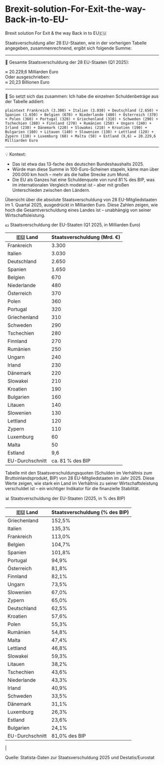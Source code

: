 # Brexit-solution-For-Exit-the-way-Back-in-to-EU-
Brexit solution For Exit &amp; the way Back in to EU🇪🇺

Staatsverschuldung aller 28 EU-Staaten, wie in der vorherigen Tabelle angegeben, zusammenrechnend, ergibt sich folgende Summe:

---

🧮 Gesamte Staatsverschuldung der 28 EU-Staaten (Q1 2025):

≈ 20.229,6 Milliarden Euro  
Oder ausgeschrieben:  
≈ 20,23 Billionen Euro

---

📌 So setzt sich das zusammen:
Ich habe die einzelnen Schuldenbeträge aus der Tabelle addiert:

`plaintext
Frankreich (3.300) + Italien (3.030) + Deutschland (2.650) + Spanien (1.650) + Belgien (670) +
Niederlande (480) + Österreich (370) + Polen (360) + Portugal (320) + Griechenland (310) +
Schweden (290) + Tschechien (280) + Finnland (270) + Rumänien (250) + Ungarn (240) +
Irland (230) + Dänemark (220) + Slowakei (210) + Kroatien (190) + Bulgarien (160) +
Litauen (140) + Slowenien (130) + Lettland (120) + Zypern (110) + Luxemburg (60) +
Malta (50) + Estland (9,6)
= 20.229,6 Milliarden Euro
`

---

💡 Kontext:
- Das ist etwa das 13-fache des deutschen Bundeshaushalts 2025.
- Würde man diese Summe in 100-Euro-Scheinen stapeln, käme man über 200.000 km hoch – mehr als die halbe Strecke zum Mond.
- Die EU als Ganzes hat eine Schuldenquote von rund 81 % des BIP, was im internationalen Vergleich moderat ist – aber mit großen Unterschieden zwischen den Ländern.


Übersicht über die absolute Staatsverschuldung von 28 EU-Mitgliedstaaten im 1. Quartal 2025, ausgedrückt in Milliarden Euro. Diese Zahlen zeigen, wie hoch die Gesamtverschuldung eines Landes ist – unabhängig von seiner Wirtschaftsleistung.

💶 Staatsverschuldung der EU-Staaten (Q1 2025, in Milliarden Euro)

| 🇪🇺 Land         | Staatsverschuldung (Mrd. €) |
|------------------|-----------------------------|
| Frankreich        | 3.300                       |
| Italien           | 3.030                       |
| Deutschland       | 2.650                       |
| Spanien           | 1.650                       |
| Belgien           | 670                         |
| Niederlande       | 480                         |
| Österreich        | 370                         |
| Polen             | 360                         |
| Portugal          | 320                         |
| Griechenland      | 310                         |
| Schweden          | 290                         |
| Tschechien        | 280                         |
| Finnland          | 270                         |
| Rumänien          | 250                         |
| Ungarn            | 240                         |
| Irland            | 230                         |
| Dänemark          | 220                         |
| Slowakei          | 210                         |
| Kroatien          | 190                         |
| Bulgarien         | 160                         |
| Litauen           | 140                         |
| Slowenien         | 130                         |
| Lettland          | 120                         |
| Zypern            | 110                         |
| Luxemburg         | 60                          |
| Malta             | 50                          |
| Estland           | 9,6                         |
| EU-Durchschnitt   | ca. 81 % des BIP 



Tabelle mit den Staatsverschuldungsquoten (Schulden im Verhältnis zum Bruttoinlandsprodukt, BIP) von 28 EU-Mitgliedstaaten im Jahr 2025. Diese Werte zeigen, wie stark ein Land im Verhältnis zu seiner Wirtschaftsleistung verschuldet ist – ein wichtiger Indikator für die finanzielle Stabilität.

📊 Staatsverschuldung der EU-Staaten (2025, in % des BIP)

| 🇪🇺 Land         | Staatsverschuldung (% des BIP) |
|------------------|-------------------------------|
| Griechenland      | 152,5%                        |
| Italien           | 135,3%                        |
| Frankreich        | 113,0%                        |
| Belgien           | 104,7%                        |
| Spanien           | 101,8%                        |
| Portugal          | 94,9%                         |
| Österreich        | 81,8%                         |
| Finnland          | 82,1%                         |
| Ungarn            | 73,5%                         |
| Slowenien         | 67,0%                         |
| Zypern            | 65,0%                         |
| Deutschland       | 62,5%                         |
| Kroatien          | 57,6%                         |
| Polen             | 55,3%                         |
| Rumänien          | 54,8%                         |
| Malta             | 47,4%                         |
| Lettland          | 46,8%                         |
| Slowakei          | 59,3%                         |
| Litauen           | 38,2%                         |
| Tschechien        | 43,6%                         |
| Niederlande       | 43,3%                         |
| Irland            | 40,9%                         |
| Schweden          | 33,5%                         |
| Dänemark          | 31,1%                         |
| Luxemburg         | 26,3%                         |
| Estland           | 23,6%                         |
| Bulgarien         | 24,1%                         |
| EU-Durchschnitt   | 81,0% des BIP 
|

Quelle: Statista-Daten zur Staatsverschuldung 2025 und Destatis/Eurostat
